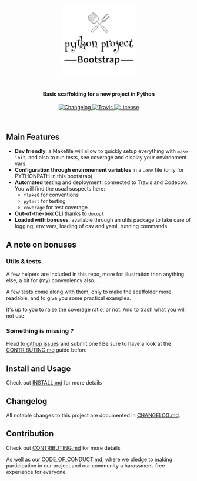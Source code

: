 <!-- markdownlint-disable -->
<h1 align="center" style="margin:1em">
  <img src="./docs/static/logo.png"
       alt="PyBootstrap"
       width="200">
</h1>

<h4 align="center">
  Basic scaffolding for a new project in Python
</h4>

<p align="center">
  <a href="https://github.com/ebreton/pybootstrap/blob/master/docs/CHANGELOG.md">
    <img src="https://img.shields.io/github/release/ebreton/pybootstrap.svg"
         alt="Changelog">
  </a>
  <a href="https://travis-ci.org/ebreton/pybootstrap">
    <img src="https://travis-ci.org/ebreton/pybootstrap.svg?branch=master"
         alt="Travis">
  </a>
  <a href="https://github.com/ebreton/pybootstrap/blob/master/LICENSE">
    <img src="https://img.shields.io/badge/license-MIT-blue.svg"
         alt="License" />
  </a>
</p>
<br>

## Main Features

- **Dev friendly**: a Makefile will allow to quickly setup everything with `make init`, and also to run tests, see coverage and display your environment vars
- **Configuration through environement variables** in a `.env` file (only for PYTHONPATH in this bootstrap)
- **Automated** testing and deployment: connected to Travis and Codecov. You will find the usual suspects here:
    - `flake8` for conventions
    - `pytest` for testing
    - `coverage` for test coverage
- **Out-of-the-box CLI** thanks to `docopt`
- **Loaded with bonuses**, available through an utils package to take care of logging, env vars, loading of csv and yaml, running commands

## A note on bonuses 

### Utils & tests

A few helpers are included in this repo, more for illustration than anything else, a bit for (my) conveniency also...

A few tests come along with them, only to make the scaffolder more readable, and to give you some practical examples.

It's up to you to raise the coverage ratio, or not. And to trash what you will not use.

### Something is missing ?

Head to [githup issues](https://github.com/ebreton/flaskbootstrap/issues) and submit one ! Be sure to have a look at the [CONTRIBUTING.md](./docs/CONTRIBUTING.md) guide before

## Install and Usage

Check out [INSTALL.md](./docs/INSTALL.md) for more details

## Changelog

All notable changes to this project are documented in [CHANGELOG.md](./docs/CHANGELOG.md).

## Contribution

Check out [CONTRIBUTING.md](./docs/CONTRIBUTING.md) for more details

As well as our [CODE_OF_CONDUCT.md](./docs/CODE_OF_CONDUCT.md), where we pledge to making participation in our project and our community a harassment-free experience for everyone
